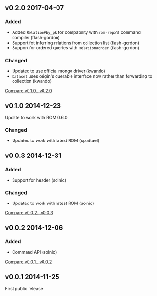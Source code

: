 ## v0.2.0 2017-04-07

### Added

* Added `Relation#by_pk` for compability with `rom-repo`'s command compiler (flash-gordon)
* Support fot inferring relations from collection list (flash-gordon)
* Support for ordered queries with `Relation#order` (flash-gordon)

### Changed

* Updated to use official mongo driver (kwando)
* `Dataset` uses origin's querable interface now rather than forwarding to collection (kwando)

[Compare v0.1.0...v0.2.0](https://github.com/rom-rb/rom-mongo/compare/v0.1.0...v0.2.0)

## v0.1.0 2014-12-23

Update to work with ROM 0.6.0

### Changed

* Updated to work with latest ROM (splattael)

## v0.0.3 2014-12-31

### Added

* Support for header (solnic)

### Changed

* Updated to work with latest ROM (solnic)

[Compare v0.0.2...v0.0.3](https://github.com/rom-rb/rom-mongo/compare/v0.0.2...v0.0.3)

## v0.0.2 2014-12-06

### Added

* Command API (solnic)

[Compare v0.0.1...v0.0.2](https://github.com/rom-rb/rom-mongo/compare/v0.0.1...v0.0.2)

## v0.0.1 2014-11-25

First public release
